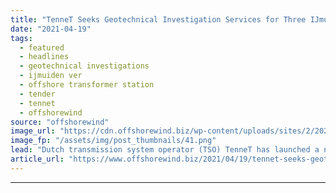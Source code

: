 ```yaml
---
title: "TenneT Seeks Geotechnical Investigation Services for Three IJmuiden Ver Platforms"
date: "2021-04-19"
tags: 
  - featured
  - headlines
  - geotechnical investigations
  - ijmuiden ver
  - offshore transformer station
  - tender
  - tennet
  - offshorewind
source: "offshorewind"
image_url: "https://cdn.offshorewind.biz/wp-content/uploads/sites/2/2020/11/30113004/TenneT-BorWin.png"
image_fp: "/assets/img/post_thumbnails/41.png"
lead: "Dutch transmission system operator (TSO) TenneT has launched a new tender for geotechnical soil"
article_url: "https://www.offshorewind.biz/2021/04/19/tennet-seeks-geotechnical-investigation-services-for-three-ijmuiden-ver-platforms/"
---
```


---
